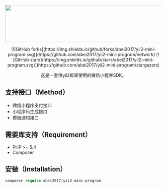 <p align="center" style="margin-bottom:0!important;">    <a href="http://nai8.me" target="_blank">        <img width="600" height="120" src="https://nai8.me/images/ext-logos/yii2-mini-program.jpg">    </a></p><p align="center">[![GitHub forks](https://img.shields.io/github/forks/abei2017/yii2-mini-program.svg)](https://github.com/abei2017/yii2-mini-program/network)[![GitHub stars](https://img.shields.io/github/stars/abei2017/yii2-mini-program.svg)](https://github.com/abei2017/yii2-mini-program/stargazers)</p><p align="center">    这是一套供yii2框架使用的微信小程序SDK。</p>## 支持接口（Method）- 微信小程序支付接口- 小程序码生成接口- 模板通知接口## 需要库支持（Requirement）- PHP >= 5.4- Composer## 安装（Installation）```phpcomposer require abei2017/yii2-mini-program```